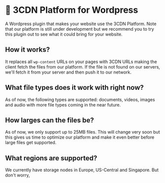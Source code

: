 # 🚀 3CDN Platform for Wordpress
A Wordpress plugin that makes your website use the 3CDN Platform. Note that our platform is still under development but we recommend you to try this plugin out to see what it could bring for your website.

## How it works?
It replaces all `wp-content` URLs on your pages with 3CDN URLs making the client fetch the files from our platform. If the file is not found on our servers, we'll fetch it from your server and then push it to our network.

## What file types does it work with right now?
As of now, the following types are supported: documents, videos, images and audio with more file types coming in the near future. 

## How larges can the files be?
As of now, we only support up to 25MB files. This will change very soon but this gives us time to optimize our platform and make it even better before large files get supported.

## What regions are supported?
We currently have storage nodes in Europe, US-Central and Singapore. But don't worry, 
